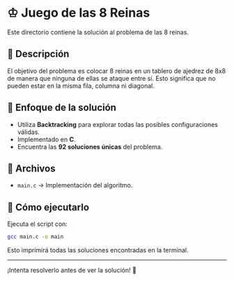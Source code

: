 # ♔ Juego de las 8 Reinas

Este directorio contiene la solución al problema de las 8 reinas.

## 📝 Descripción
El objetivo del problema es colocar 8 reinas en un tablero de ajedrez de 8x8 de manera que ninguna de ellas se ataque entre sí. Esto significa que no pueden estar en la misma fila, columna ni diagonal.

## 🚀 Enfoque de la solución
- Utiliza **Backtracking** para explorar todas las posibles configuraciones válidas.
- Implementado en **C**.
- Encuentra las **92 soluciones únicas** del problema.

## 📂 Archivos
- `main.c` → Implementación del algoritmo.
  
## 🎯 Cómo ejecutarlo
Ejecuta el script con:
```bash
gcc main.c -o main
```
Esto imprimirá todas las soluciones encontradas en la terminal.

---

¡Intenta resolverlo antes de ver la solución! 🚀
